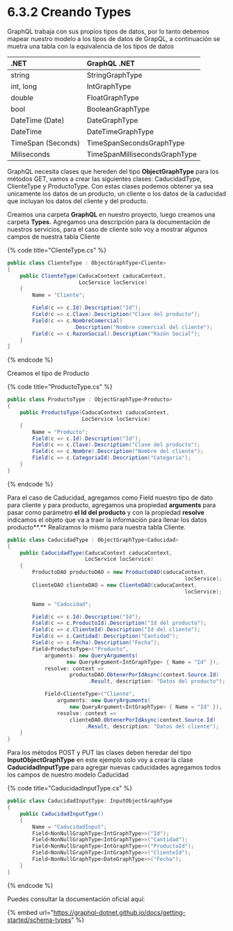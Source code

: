 # 6.3.2 Creando Types

GraphQL trabaja con sus propios tipos de datos, por lo tanto debemos mapear nuestro modelo a los tipos de datos de GrapQL, a continuación se muetra una tabla con la equivalencia de los tipos de datos

| .NET | GraphQL .NET |
| :--- | :--- |
| string | StringGraphType |
| int, long | IntGraphType |
| double | FloatGraphType |
| bool | BooleanGraphType |
| DateTime \(Date\) | DateGraphType |
| DateTime | DateTimeGraphType |
| TimeSpan \(Seconds\) | TimeSpanSecondsGraphType |
| Miliseconds | TimeSpanMillisecondsGraphType |

GraphQL necesita clases que hereden del tipo **ObjectGraphType** para los métodos GET, vamos a crear las siguientes clases: CaducidadType, ClienteType y ProductoType. Con estas clases podemos obtener ya sea unicamente los datos de un producto, un cliente o los datos de la caducidad que incluyan los datos del cliente y del producto.

Creamos una carpeta **GraphQL** en nuestro proyecto, luego creamos una carpeta **Types.** Agregamos una descripción para la documentación de nuestros servicios, para el caso de cliente solo voy a mostrar algunos campos de nuestra tabla Cliente

{% code title="ClienteType.cs" %}
```csharp
public class ClienteType : ObjectGraphType<Cliente>
{
    public ClienteType(CaducaContext caducaContext, 
                       LocService locService)
    {
        Name = "Cliente";

        Field(c => c.Id).Description("Id");
        Field(c => c.Clave).Description("Clave del producto");
        Field(c => c.NombreComercial)
                     .Description("Nombre comercial del cliente");
        Field(c => c.RazonSocial).Description("Razón Social");
    }
}
```
{% endcode %}

Creamos el tipo de Producto

{% code title="ProductoType.cs" %}
```csharp
public class ProductoType : ObjectGraphType<Producto>
{
    public ProductoType(CaducaContext caducaContext, 
                        LocService locService)
    {          
        Name = "Producto";
        Field(c => c.Id).Description("Id");
        Field(c => c.Clave).Description("Clave del producto");
        Field(c => c.Nombre).Description("Nombre del cliente");
        Field(c => c.CategoriaId).Description("Categoria");           
    }
}
```
{% endcode %}

Para el caso de Caducidad, agregamos como Field nuestro tipo de dato para cliente y para producto, agregamos una propiedad **arguments** para pasar como parámetro **el Id del producto** y con la propiedad **resolve** indicamos el objeto que va a traer la información para llenar los datos producto**.** Realizamos lo mismo para nuestra tabla Cliente.

```csharp
public class CaducidadType : ObjectGraphType<Caducidad>
{
    public CaducidadType(CaducaContext caducaContext,
                         LocService locService)
    {
        ProductoDAO productoDAO = new ProductoDAO(caducaContext, 
                                                         locService);
        ClienteDAO clienteDAO = new ClienteDAO(caducaContext,
                                                         locService);

        Name = "Caducidad";

        Field(c => c.Id).Description("Id");
        Field(c => c.ProductoId).Description("Id del producto");
        Field(c => c.ClienteId).Description("Id del cliente");
        Field(c => c.Cantidad).Description("Cantidad");
        Field(c => c.Fecha).Description("Fecha");
        Field<ProductoType>("Producto", 
            arguments: new QueryArguments(
                   new QueryArgument<IntGraphType> { Name = "Id" }),
            resolve: context => 
                    productoDAO.ObtenerPorIdAsync(context.Source.Id)
                          .Result, description: "Datos del producto");

            Field<ClienteType>("Cliente", 
                arguments: new QueryArguments(
                    new QueryArgument<IntGraphType> { Name = "Id" }),
                resolve: context => 
                    clienteDAO.ObtenerPorIdAsync(context.Source.Id)
                         .Result, description: "Datos del cliente");
    }
}
```

Para los métodos POST y PUT las clases deben heredar del tipo **InputObjectGraphType** en este ejemplo solo voy a crear la clase **CaducidadInputType** para agregar nuevas caducidades agregamos todos los campos de nuestro modelo Caducidad

{% code title="CaducidadInputType.cs" %}
```csharp
public class CaducidadInputType: InputObjectGraphType
{
    public CaducidadInputType()
    {
        Name = "CaducidadInput";
        Field<NonNullGraphType<IntGraphType>>("Id");
        Field<NonNullGraphType<IntGraphType>>("Cantidad");
        Field<NonNullGraphType<IntGraphType>>("ProductoId");
        Field<NonNullGraphType<IntGraphType>>("ClienteId");
        Field<NonNullGraphType<DateGraphType>>("Fecha");
    }
}
```
{% endcode %}

Puedes consultar la documentación oficial aquí:

{% embed url="https://graphql-dotnet.github.io/docs/getting-started/schema-types" %}



